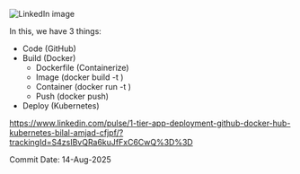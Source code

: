 

![LinkedIn image](https://media.licdn.com/dms/image/v2/D4D12AQH9pG7Hmil7ag/article-cover_image-shrink_720_1280/B4DZa4XZjwHAAI-/0/1746849865552?e=1760572800&v=beta&t=dMooqD9jcd5oGgn41vZCLMSSCfJm84guEUAktY93z6c)


In this, we have 3 things:
- Code (GitHub)
- Build (Docker)
  - Dockerfile (Containerize)
  - Image (docker build -t )
  - Container (docker run -t )
  - Push (docker push)
- Deploy (Kubernetes)


https://www.linkedin.com/pulse/1-tier-app-deployment-github-docker-hub-kubernetes-bilal-amjad-cfjpf/?trackingId=S4zsIBvQRa6kuJfFxC6CwQ%3D%3D


Commit Date: 14-Aug-2025

